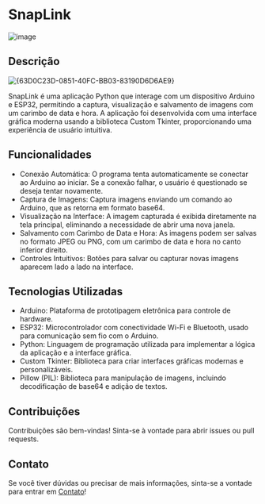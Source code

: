 # SnapLink

![image](https://github.com/user-attachments/assets/5113eead-7c4e-4030-9f4b-7d13d71572a8)


## Descrição

![{63D0C23D-0851-40FC-BB03-83190D6D6AE9}](https://github.com/user-attachments/assets/2e4c69b2-f517-4b91-beef-0cd1013dace4)

SnapLink é uma aplicação Python que interage com um dispositivo Arduino e ESP32, permitindo a captura, visualização e salvamento de imagens com um carimbo de data e hora. A aplicação foi desenvolvida com uma interface gráfica moderna usando a biblioteca Custom Tkinter, proporcionando uma experiência de usuário intuitiva.

## Funcionalidades
- Conexão Automática: O programa tenta automaticamente se conectar ao Arduino ao iniciar. Se a conexão falhar, o usuário é questionado se deseja tentar novamente.
- Captura de Imagens: Captura imagens enviando um comando ao Arduino, que as retorna em formato base64.
- Visualização na Interface: A imagem capturada é exibida diretamente na tela principal, eliminando a necessidade de abrir uma nova janela.
- Salvamento com Carimbo de Data e Hora: As imagens podem ser salvas no formato JPEG ou PNG, com um carimbo de data e hora no canto inferior direito.
- Controles Intuitivos: Botões para salvar ou capturar novas imagens aparecem lado a lado na interface.

## Tecnologias Utilizadas
- Arduino: Plataforma de prototipagem eletrônica para controle de hardware.
- ESP32: Microcontrolador com conectividade Wi-Fi e Bluetooth, usado para comunicação sem fio com o Arduino.
- Python: Linguagem de programação utilizada para implementar a lógica da aplicação e a interface gráfica.
- Custom Tkinter: Biblioteca para criar interfaces gráficas modernas e personalizáveis.
- Pillow (PIL): Biblioteca para manipulação de imagens, incluindo decodificação de base64 e adição de textos.

## Contribuições
Contribuições são bem-vindas! Sinta-se à vontade para abrir issues ou pull requests.

## **Contato**

Se você tiver dúvidas ou precisar de mais informações, sinta-se a vontade para entrar em [Contato](https://linktr.ee/leomolinarodev01)!
